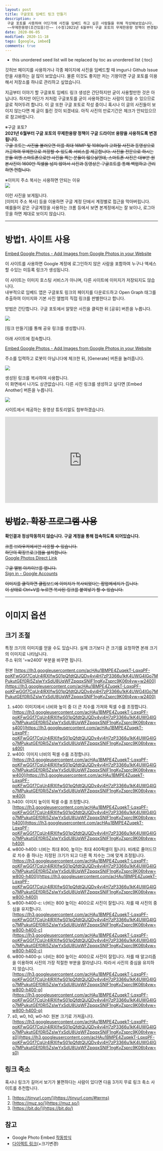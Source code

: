 ```yaml
---
layout: post
title: 구글포토 임베드 링크 만들기
description: >
 구글 포토를 사용하여 어딘가에 사진을 임베드 하고 싶은 사람들을 위해 작성해보았습니다.  
 ~~무제한용량(조건있음)인~~ (수정)2021년 6월부터 구글 포토의 무제한용량 정책이 변경됩니다. 
date: 2020-06-05
modified: 2020-11-18
tags: [google, imbed]
comments: true
---
```


* this unordered seed list will be replaced by toc as unordered list
{:toc}

깃허브 페이지를 사용하거나 각종 페이지에 사진을 임베드할 때 imgur나 Github Issue란을 사용하는 걸 많이 보았습니다. 물론 이것도 좋지만 저는 기왕이면 구글 포토를 이용해서 저장소를 하나로 관리하고 싶었습니다.

지금부터 이야기 할 구글포토 임베드 링크 생성은 간단하지만 굳이 사용할만한 것은 아닙니다. 하지만 어딘가 저처럼 구글포토를 굳이 사용하겠다는 사람이 있을 수 있으므로 글로 적어두려 합니다. 이 글 또한 구글 포토로 작성 중이니 혹시나 이 글의 사진들이 보이지 않는다면 제 글이 틀린 것이 되겠네요. 아직 사진의 만료기간은 체크가 안되있으므로 참고바랍니다.

※구글 포토?  
**2021년 6월부터 구글 포토의 무제한용량 정책이 구글 드라이브 용량을 사용하도록 변경됩니다.**  
~~구글 포토는 사진을 불러오면 이를 최대 16MP 및 1080p의 고화질 사진과 동영상으로 가공하여 무제한으로 저장할 수 있도록 서비스를 제공합니다. 사진을 전문으로 하시는 분들 외엔 스마트폰으로만 사진을 찍는 분들이 많으실텐데, 스마트폰 사진은 대부분 원본사진이 1600만 픽셀을 넘지 않아서 사진과 동영상은 구글포토를 통해 백업하고 관리하면 편합니다.~~

※이미지 주소 복사는 사용하면 안되는 이유  
![](https://lh3.googleusercontent.com/nBhAYMXdP6G52WLARP_RWV9ZNXpuaqhQCH_oiVhN-Ll9qYJt78VYZHDqSh3E458OjoPgxhgiuPjEv8aDINCxjL1slIkY5cZzKKXWvD60MY9gdGnvtMmQ-sFWyxDhuLC3WPRIMG5TGg=w2400)

이런 사진을 보게됩니다.  
[이미지 주소 복사] 등을 이용하면 구글 계정 단에서 계정별로 접근을 막아버립니다.  
예를들어 같은 구글계정을 사용하는 크롬 등에서 보면 본계정에서는 잘 보이나, 로그아웃을 하면 제대로 보이지 않습니다.

---

# 방법1. 사이트 사용

[Embed Google Photos - Add Images from Google Photos in your Website](https://www.labnol.org/embed/google/photos/)

이 사이트를 사용하면 Google 계정에 로그인하지 않은 사람을 포함하여 누구나 액세스 할 수있는 미등록 링크가 생성됩니다.

이 사이트는 이미지 호스팅 서비스가 아니며, 다른 사이트에 이미지가 저장되지도 않습니다.  
내부적으로 임베드 앱은 구글포토 링크의 페이지를 다운로드하고 Open Graph 태그를 추출하여 이미지와 기본 사진 앨범의 직접 링크를 판별한다고 합니다.

방법은 간단합니다. 구글 포토에서 알맞은 사진을 클릭한 뒤 [공유] 버튼을 누릅니다.

![](https://lh3.googleusercontent.com/htkqkhgBhV3LORos_SgC1X1Ru-NUZgXYhRBLSm_P2Yc432vJ8hIK7b-fgU2zon5Nc7GL9phlzqMXb3269B21C5E00fvjS4n2NXrlwVD5WCEKFSLlBBSfowLXQs1rfLgOO6LEJ3uOFw=w2400)

[링크 만들기]를 통해 공유 링크를 생성합니다.

아래 사이트에 접속합니다.

[Embed Google Photos - Add Images from Google Photos in your Website](https://www.labnol.org/embed/google/photos/)

주소를 입력하고 로봇이 아닙니다에 체크한 뒤, [Generate] 버튼을 눌러줍니다.

![](https://lh3.googleusercontent.com/HZhfBkJ3Gwagub-QFlXZB3IXcYLYcB6XVpVlwgCo_RzvnaR-raI8bqTMPkq_iiNmvy7hRTASyzD2PkJz28nV2gJk32Q_Xq8fTCzR4f994XB6jdx-gfS_o3dkmYCy0EH-ldgyG3FIZQ=w2400)

생성된 링크를 복사하여 사용합니다.  
이 화면에서 나가도 상관없습니다. 다른 사진 링크를 생성하고 싶다면 [Embed Another] 버튼을 누릅니다.

![](https://lh3.googleusercontent.com/gCsswYMSA9siia-RjTu32u-lumZ9P3MqskpNXfhZOY3eBCuzuU7JtEf2fv-XtkPqvM7HpttWIkXKE8MahfnQ0sFGnx6jobD1YY40Z297Df7gLDpk38kIdUvoGuYf536zE803wkgKvw=w2400)

사이트에서 제공하는 동영상 튜토리얼도 첨부하겠습니다.

<style>.embed-container { position: relative; padding-bottom: 56.25%; height: 0; overflow: hidden; max-width: 100%; } .embed-container iframe, .embed-container object, .embed-container embed { position: absolute; top: 0; left: 0; width: 100%; height: 100%; }</style><div class='embed-container'><iframe src='https://www.youtube.com/embed//InKJcbOgf9k' frameborder='0' allowfullscreen></iframe></div>

# ~~방법2. 확장 프로그램 사용~~

**확인결과 정상작동하지 않습니다. 구글 계정을 통해 접속하도록 되어있습니다.**

~~크롬 브라우저에서만 사용할 수 있습니다.~~  
~~하단의 확장프로그램을 설치합니다.~~  
[Google Photos Direct Link](https://chrome.google.com/webstore/detail/google-photos-direct-link/dgnaaplaoheafdckphgmpiaodckbcafg)

~~구글 앨범 아카이브를 엽니다.~~  
[Sign in - Google Accounts](https://get.google.com/albumarchive)

~~이미지를 클릭하면 클립보드에 이미지가 복사되었다는 팝업메세지가 뜹니다.~~  
~~이 상태로 Ctrl+V를 누르면 복사된 링크를 붙여넣기 할 수 있습니다.~~ 

---

# 이미지 옵션

## 크기 조절

특정 크기의 이미지를 얻을 수도 있습니다. 실제 크기보다 큰 크기를 요청하면 본래 크기의 이미지로 나타납니다.  
주소 뒤의 '=w2400' 부분을 바꾸면 됩니다.

원본
[https://lh3.googleusercontent.com/acHAu1BMPE4ZuqekT-LqxqPF-poKFwGGf7CqUr4lRXIfwS01pQfdtQlJQDv4vj4H7zP3366u1kK4UWG4IGo7MPukutGEf0Ri5ZslwYxSdU8UqWFZpqqxSNlF1ngKyZsprc9K06t4vw=w2400](https://lh3.googleusercontent.com/acHAu1BMPE4ZuqekT-LqxqPF-poKFwGGf7CqUr4lRXIfwS01pQfdtQlJQDv4vj4H7zP3366u1kK4UWG4IGo7MPukutGEf0Ri5ZslwYxSdU8UqWFZpqqxSNlF1ngKyZsprc9K06t4vw=w2400)

1. s400: 이미지에서 너비와 높이 중 더 큰 치수를 가져와 픽셀 수를 조정합니다.  
[https://lh3.googleusercontent.com/acHAu1BMPE4ZuqekT-LqxqPF-poKFwGGf7CqUr4lRXIfwS01pQfdtQlJQDv4vj4H7zP3366u1kK4UWG4IGo7MPukutGEf0Ri5ZslwYxSdU8UqWFZpqqxSNlF1ngKyZsprc9K06t4vw=s400](https://lh3.googleusercontent.com/acHAu1BMPE4ZuqekT-LqxqPF-poKFwGGf7CqUr4lRXIfwS01pQfdtQlJQDv4vj4H7zP3366u1kK4UWG4IGo7MPukutGEf0Ri5ZslwYxSdU8UqWFZpqqxSNlF1ngKyZsprc9K06t4vw=s400)
2. w400: 이미지 너비의 픽셀 수를 조정합니다.  
[https://lh3.googleusercontent.com/acHAu1BMPE4ZuqekT-LqxqPF-poKFwGGf7CqUr4lRXIfwS01pQfdtQlJQDv4vj4H7zP3366u1kK4UWG4IGo7MPukutGEf0Ri5ZslwYxSdU8UqWFZpqqxSNlF1ngKyZsprc9K06t4vw=w400](https://lh3.googleusercontent.com/acHAu1BMPE4ZuqekT-LqxqPF-poKFwGGf7CqUr4lRXIfwS01pQfdtQlJQDv4vj4H7zP3366u1kK4UWG4IGo7MPukutGEf0Ri5ZslwYxSdU8UqWFZpqqxSNlF1ngKyZsprc9K06t4vw=w400)
3. h400: 이미지 높이의 픽셀 수를 조정합니다.  
[https://lh3.googleusercontent.com/acHAu1BMPE4ZuqekT-LqxqPF-poKFwGGf7CqUr4lRXIfwS01pQfdtQlJQDv4vj4H7zP3366u1kK4UWG4IGo7MPukutGEf0Ri5ZslwYxSdU8UqWFZpqqxSNlF1ngKyZsprc9K06t4vw=h400](https://lh3.googleusercontent.com/acHAu1BMPE4ZuqekT-LqxqPF-poKFwGGf7CqUr4lRXIfwS01pQfdtQlJQDv4vj4H7zP3366u1kK4UWG4IGo7MPukutGEf0Ri5ZslwYxSdU8UqWFZpqqxSNlF1ngKyZsprc9K06t4vw=h400)
4. w800-h400: 너비는 최대 800,  높이는 최대 400픽셀이 됩니다. 비례로 줄어드므로 치수 중 하나는 지정된 크기가 되고 다른 쪽 치수는 그에 맞게 조정됩니다.  
[https://lh3.googleusercontent.com/acHAu1BMPE4ZuqekT-LqxqPF-poKFwGGf7CqUr4lRXIfwS01pQfdtQlJQDv4vj4H7zP3366u1kK4UWG4IGo7MPukutGEf0Ri5ZslwYxSdU8UqWFZpqqxSNlF1ngKyZsprc9K06t4vw=w800-h400](https://lh3.googleusercontent.com/acHAu1BMPE4ZuqekT-LqxqPF-poKFwGGf7CqUr4lRXIfwS01pQfdtQlJQDv4vj4H7zP3366u1kK4UWG4IGo7MPukutGEf0Ri5ZslwYxSdU8UqWFZpqqxSNlF1ngKyZsprc9K06t4vw=w800-h400)
5. w800-h400-c: 너비는 800 높이는 400으로 사진이 잘립니다. 자를 때 사진의 중심을 유지합니다.  
[https://lh3.googleusercontent.com/acHAu1BMPE4ZuqekT-LqxqPF-poKFwGGf7CqUr4lRXIfwS01pQfdtQlJQDv4vj4H7zP3366u1kK4UWG4IGo7MPukutGEf0Ri5ZslwYxSdU8UqWFZpqqxSNlF1ngKyZsprc9K06t4vw=w800-h400-c](https://lh3.googleusercontent.com/acHAu1BMPE4ZuqekT-LqxqPF-poKFwGGf7CqUr4lRXIfwS01pQfdtQlJQDv4vj4H7zP3366u1kK4UWG4IGo7MPukutGEf0Ri5ZslwYxSdU8UqWFZpqqxSNlF1ngKyZsprc9K06t4vw=w800-h400-c)
6. w800-h400-p: 너비는 800 높이는 400으로 사진이 잘립니다. 자를 때 알고리즘을 이용하여 사진의 가장 적절한 부분을 잘라냅니다. 따라서 사진의 중심을 유지하지 않습니다.  
[https://lh3.googleusercontent.com/acHAu1BMPE4ZuqekT-LqxqPF-poKFwGGf7CqUr4lRXIfwS01pQfdtQlJQDv4vj4H7zP3366u1kK4UWG4IGo7MPukutGEf0Ri5ZslwYxSdU8UqWFZpqqxSNlF1ngKyZsprc9K06t4vw=w800-h400-p](https://lh3.googleusercontent.com/acHAu1BMPE4ZuqekT-LqxqPF-poKFwGGf7CqUr4lRXIfwS01pQfdtQlJQDv4vj4H7zP3366u1kK4UWG4IGo7MPukutGEf0Ri5ZslwYxSdU8UqWFZpqqxSNlF1ngKyZsprc9K06t4vw=w800-h400-p)
7. s0, w0, h0, w0-h0: 원본 크기로 가져옵니다.  
[https://lh3.googleusercontent.com/acHAu1BMPE4ZuqekT-LqxqPF-poKFwGGf7CqUr4lRXIfwS01pQfdtQlJQDv4vj4H7zP3366u1kK4UWG4IGo7MPukutGEf0Ri5ZslwYxSdU8UqWFZpqqxSNlF1ngKyZsprc9K06t4vw=s0](https://lh3.googleusercontent.com/acHAu1BMPE4ZuqekT-LqxqPF-poKFwGGf7CqUr4lRXIfwS01pQfdtQlJQDv4vj4H7zP3366u1kK4UWG4IGo7MPukutGEf0Ri5ZslwYxSdU8UqWFZpqqxSNlF1ngKyZsprc9K06t4vw=s0)

## 링크 축소

혹시나 링크가 길어서 보기가 불편하다는 사람이 있다면 다음 3가지 무료 링크 축소 사이트를 추천합니다.

1. [https://tinyurl.com/](https://tinyurl.com/#terms)
2. [https://muz.so/](https://muz.so/)
3. [https://bit.do/](https://bit.do/)

## 참고

- Google Photo Embed [작동방식](https://www.labnol.org/internet/embed-google-photos-in-website/29194/)
- [다이렉트 링크](https://sites.google.com/site/picasaresources/Home/Picasa-FAQ/google-photos-1/how-to/how-to-get-a-direct-link-to-an-image)(+크기변경)
